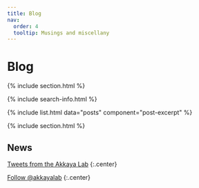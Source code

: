 ```yaml
---
title: Blog
nav:
  order: 4
  tooltip: Musings and miscellany
---
```


# <i class="fas fa-feather-alt"></i>Blog

{% include section.html %}

{% include search-info.html %}

{% include list.html data="posts" component="post-excerpt" %}

{% include section.html %}

## News

<!-- Twitter embeds from https://publish.twitter.com/ -->

<a class="twitter-timeline" data-width="400" data-height="400" href="https://twitter.com/akkayalab?ref_src=twsrc%5Etfw">Tweets from the Akkaya Lab</a> <script async src="https://platform.twitter.com/widgets.js" charset="utf-8"></script>
{:.center}

<a href="https://twitter.com/akkayalab?ref_src=twsrc%5Etfw" class="twitter-follow-button" data-show-count="false">Follow @akkayalab</a><script async src="https://platform.twitter.com/widgets.js" charset="utf-8"></script>
{:.center}
